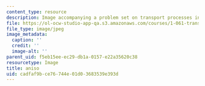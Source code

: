 ```yaml
---
content_type: resource
description: Image accompanying a problem set on transport processes in the environment.
file: https://ol-ocw-studio-app-qa.s3.amazonaws.com/courses/1-061-transport-processes-in-the-environment-fall-2008/cadfaf9bce76744e01d03683539e393d_aniso.jpg
file_type: image/jpeg
image_metadata:
  caption: ''
  credit: ''
  image-alt: ''
parent_uid: f5eb15ee-ec29-db1a-0157-e22a35620c38
resourcetype: Image
title: aniso
uid: cadfaf9b-ce76-744e-01d0-3683539e393d
---
```

